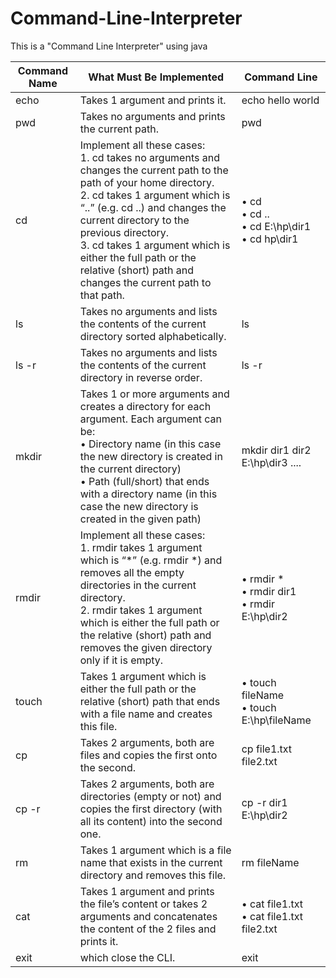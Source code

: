 # Command-Line-Interpreter
This is a "Command Line Interpreter" using java

| Command Name | What Must Be Implemented | Command Line |
|--------------|--------------------------|--------------|
| echo | Takes 1 argument and prints it. | echo hello world |
| pwd | Takes no arguments and prints the current path. | pwd |
| cd | Implement all these cases:<br/>1. cd takes no arguments and changes the current path to the path of your home directory.<br/>2. cd takes 1 argument which is “..” (e.g. cd ..) and changes the current directory to the previous directory.<br/>3. cd takes 1 argument which is either the full path or the relative (short) path and changes the current path to that path. | • cd<br/>• cd ..<br/>• cd E:\hp\dir1<br/>• cd hp\dir1 |
| ls | Takes no arguments and lists the contents of the current directory sorted alphabetically. | ls |
| ls -r | Takes no arguments and lists the contents of the current directory in reverse order. | ls -r |
| mkdir | Takes 1 or more arguments and creates a directory for each argument. Each argument can be:<br/>• Directory name (in this case the new directory is created in the current directory)<br/>• Path (full/short) that ends with a directory name (in this case the new directory is created in the given path) | mkdir dir1 dir2 E:\hp\dir3 ....|
| rmdir | Implement all these cases:<br/>1. rmdir takes 1 argument which is “*” (e.g. rmdir *) and removes all the empty directories in the current directory.<br/>2. rmdir takes 1 argument which is either the full path or the relative (short) path and removes the given directory only if it is empty. | • rmdir *<br/>• rmdir dir1<br/>• rmdir E:\hp\dir2 |
| touch | Takes 1 argument which is either the full path or the relative (short) path that ends with a file name and creates this file. | • touch fileName<br/>• touch E:\hp\fileName |
| cp | Takes 2 arguments, both are files and copies the first onto the second. | cp file1.txt file2.txt |
| cp -r | Takes 2 arguments, both are directories (empty or not) and copies the first directory (with all its content) into the second one. | cp -r dir1 E:\hp\dir2 |
| rm | Takes 1 argument which is a file name that exists in the current directory and removes this file. | rm fileName |
| cat | Takes 1 argument and prints the file’s content or takes 2 arguments and concatenates the content of the 2 files and prints it.| • cat file1.txt<br/>• cat file1.txt file2.txt |
| exit | which close the CLI. | exit |
